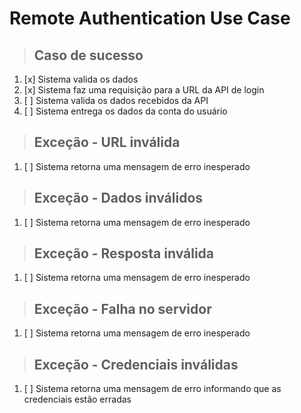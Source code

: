 # Remote Authentication Use Case

> ## Caso de sucesso

1. [x] Sistema valida os dados
2. [x] Sistema faz uma requisição para a URL da API de login
3. [ ] Sistema valida os dados recebidos da API
4. [ ] Sistema entrega os dados da conta do usuário

> ## Exceção - URL inválida

1. [ ] Sistema retorna uma mensagem de erro inesperado

> ## Exceção - Dados inválidos

1. [ ] Sistema retorna uma mensagem de erro inesperado

> ## Exceção - Resposta inválida

1. [ ] Sistema retorna uma mensagem de erro inesperado

> ## Exceção - Falha no servidor

1. [ ] Sistema retorna uma mensagem de erro inesperado

> ## Exceção - Credenciais inválidas

1. [ ] Sistema retorna uma mensagem de erro informando que as credenciais estão erradas
